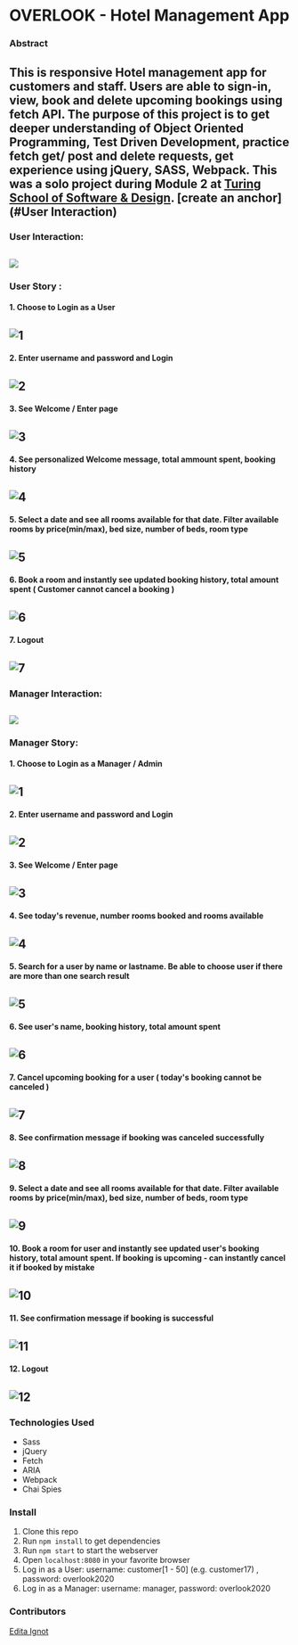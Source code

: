 # OVERLOOK - Hotel Management App 

### Abstract
This is responsive Hotel management app for customers and staff. Users are able to sign-in, view, book and delete upcoming bookings using fetch API. The purpose of this project is to get deeper understanding of Object Oriented Programming, Test Driven Development, practice fetch get/ post and delete requests, get experience using jQuery, SASS, Webpack.
This was a solo project during Module 2 at [Turing School of Software & Design](https://turing.io/).
[create an anchor](#User Interaction)
---
### User Interaction:
![](readme-img/user-interaction.gif)
---
### User Story : 
#### 1. Choose to Login as a User
![1](/readme-img/user1.png)
---
#### 2. Enter username and password and Login
![2](/readme-img/user2.png)
---
#### 3. See Welcome / Enter page
![3](/readme-img/user3.png)
---
#### 4. See personalized Welcome message, total ammount spent, booking history
![4](/readme-img/user4.png)
---
#### 5. Select a date and see all rooms available for that date. Filter available rooms by price(min/max), bed size, number of beds, room type
![5](/readme-img/user5.png)
---
#### 6. Book a room and instantly see updated booking history, total amount spent ( Customer cannot cancel a booking )
![6](/readme-img/user6.png)
---
#### 7. Logout
![7](/readme-img/user7.png)
---
### Manager Interaction:
![](readme-img/admin-interaction.gif)
---
### Manager Story:
#### 1. Choose to Login as a Manager / Admin
![1](/readme-img/admin1.png)
---
#### 2. Enter username and password and Login
![2](/readme-img/admin2.png)
---
#### 3. See Welcome / Enter page
![3](/readme-img/admin3.png)
---
#### 4. See today's revenue, number rooms booked and rooms available
![4](/readme-img/admin4.png)
---
#### 5. Search for a user by name or lastname. Be able to choose user if there are more than one search result
![5](/readme-img/admin5.png)
---
#### 6. See user's name, booking history, total amount spent
![6](/readme-img/admin6.png)
---
#### 7. Cancel upcoming booking for a user ( today's booking cannot be canceled )
![7](/readme-img/admin7.png)
---
#### 8. See confirmation message if booking was canceled successfully
![8](/readme-img/admin8.png)
---
#### 9. Select a date and see all rooms available for that date. Filter available rooms by price(min/max), bed size, number of beds, room type
![9](/readme-img/admin9.png)
---
#### 10. Book a room for user and instantly see updated user's booking history, total amount spent. If booking is upcoming - can instantly cancel it if booked by mistake
![10](/readme-img/admin10.png)
---
#### 11. See confirmation message if booking is successful
![11](/readme-img/admin11.png)
---
#### 12. Logout
![12](/readme-img/admin12.png)
---

### Technologies Used
- Sass
- jQuery
- Fetch
- ARIA
- Webpack
- Chai Spies

### Install
1. Clone this repo
1. Run `npm install` to get dependencies
1. Run `npm start` to start the webserver 
1. Open `localhost:8080` in your favorite browser
1. Log in as a User:  username: customer[1 - 50] (e.g. customer17) , password: overlook2020
1. Log in as a Manager:  username: manager, password: overlook2020

### Contributors
[Edita Ignot](https://github.com/edignot)
